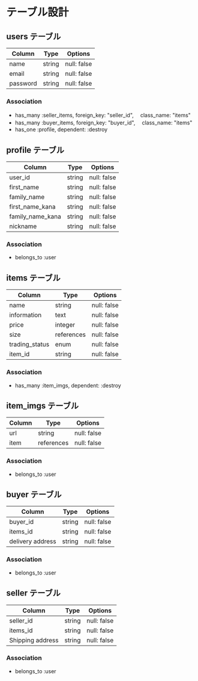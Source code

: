 # テーブル設計

## users テーブル

| Column   | Type   | Options     |
| -------- | ------ | ----------- |
| name     | string | null: false |
| email    | string | null: false |
| password | string | null: false |

### Association

- has_many :seller_items, foreign_key: "seller_id", 　class_name: "items"
- has_many :buyer_items, foreign_key: "buyer_id", 　class_name: "items"
- has_one :profile, dependent: :destroy

## profile テーブル

| Column           | Type   | Options     |
| --------         | ------ | ----------- |
| user_id          | string | null: false |
| first_name       | string | null: false |
| family_name      | string | null: false |
| first_name_kana  | string | null: false |
| family_name_kana | string | null: false |
| nickname         | string | null: false |

### Association

- belongs_to :user

## items テーブル

| Column           | Type       | Options     |
| ------           | ------     | ----------- |
| name             | string     | null: false |
| information      | text       | null: false |
| price            | integer    | null: false |
| size             | references | null: false |
| trading_status   | enum       | null: false |
| item_id          | string     | null: false |

### Association

- has_many :item_imgs, dependent: :destroy

## item_imgs テーブル

| Column   | Type       | Options     |
| -------- | ------     | ----------- |
| url      | string     | null: false |
| item     | references | null: false |

### Association

- belongs_to :user

## buyer テーブル

| Column           | Type       | Options     |
| --------         | ------     | ----------- |
| buyer_id          | string    | null: false |
| items_id         | string     | null: false |
| delivery address | string     | null: false |

### Association

- belongs_to :user

## seller テーブル

| Column           | Type       | Options     |
| --------         | ------     | ----------- |
| seller_id        | string     | null: false |
| items_id         | string     | null: false |
| Shipping address | string     | null: false |

### Association

- belongs_to :user
